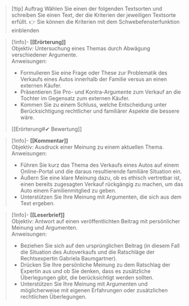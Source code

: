 >[!tip] Auftrag
>Wählen Sie einen der folgenden Textsorten und schreiben Sie einen Text, der die Kriterien der jeweiligen Textsorte erfüllt.
👉 Sie können die Kriterien mit dem Schwebefensterfunktion einblenden

>[!info]- **[[Erörterung]]**  
Objektiv: Untersuchung eines Themas durch Abwägung verschiedener Argumente.  
Anweisungen:
>- Formulieren Sie eine Frage oder These zur Problematik des Verkaufs eines Autos innerhalb der Familie versus an einen externen Käufer.
>- Präsentieren Sie Pro- und Kontra-Argumente zum Verkauf an die Tochter im Gegensatz zum externen Käufer.
>- Kommen Sie zu einem Schluss, welche Entscheidung unter Berücksichtigung rechtlicher und familiärer Aspekte die bessere wäre.
>
>[[Erörterung#✔ Bewertung]]

>[!info]- **[[Kommentar]]**  
Objektiv: Ausdruck einer Meinung zu einem aktuellen Thema.  
Anweisungen:
>- Führen Sie kurz das Thema des Verkaufs eines Autos auf einem Online-Portal und die daraus resultierende familiäre Situation ein.
>- Äußern Sie eine klare Meinung dazu, ob es ethisch vertretbar ist, einen bereits zugesagten Verkauf rückgängig zu machen, um das Auto einem Familienmitglied zu geben.
>- Unterstützen Sie Ihre Meinung mit Argumenten, die sich aus dem Text ergeben.

>[!info]- **[[Leserbrief]]**  
Objektiv: Antwort auf einen veröffentlichten Beitrag mit persönlicher Meinung und Argumenten.  
Anweisungen:
>- Beziehen Sie sich auf den ursprünglichen Beitrag (in diesem Fall die Situation des Autoverkaufs und die Ratschläge der Rechtsexpertin Gabriela Baumgartner).
>- Drücken Sie Ihre persönliche Meinung zu dem Ratschlag der Expertin aus und ob Sie denken, dass es zusätzliche Überlegungen gibt, die berücksichtigt werden sollten.
>- Unterstützen Sie Ihre Meinung mit Argumenten und möglicherweise mit eigenen Erfahrungen oder zusätzlichen rechtlichen Überlegungen.
